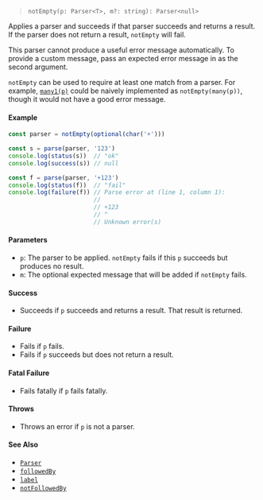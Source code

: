 <!--
 Copyright (c) 2020 Thomas J. Otterson
 
 This software is released under the MIT License.
 https://opensource.org/licenses/MIT
-->

> `notEmpty(p: Parser<T>, m?: string): Parser<null>`

Applies a parser and succeeds if that parser succeeds and returns a result. If the parser does not return a result, `notEmpty` will fail.

This parser cannot produce a useful error message automatically. To provide a custom message, pass an expected error message in as the second argument.

`notEmpty` can be used to require at least one match from a parser. For example, [`many1(p)`](many1.md) could be naively implemented as `notEmpty(many(p))`, though it would not have a good error message.

#### Example

```javascript
const parser = notEmpty(optional(char('+')))

const s = parse(parser, '123')
console.log(status(s))  // "ok"
console.log(success(s)) // null

const f = parse(parser, '+123')
console.log(status(f))  // "fail"
console.log(failure(f)) // Parse error at (line 1, column 1):
                        //
                        // +123
                        // ^
                        // Unknown error(s)
```

#### Parameters

* `p`: The parser to be applied. `notEmpty` fails if this `p` succeeds but produces no result.
* `m`: The optional expected message that will be added if `notEmpty` fails.

#### Success

* Succeeds if `p` succeeds and returns a result. That result is returned.

#### Failure

* Fails if `p` fails.
* Fails if `p` succeeds but does not return a result.

#### Fatal Failure

* Fails fatally if `p` fails fatally.

#### Throws

* Throws an error if `p` is not a parser.

#### See Also

* [`Parser`](../types/parser.md)
* [`followedBy`](followedby.md)
* [`label`](label.md)
* [`notFollowedBy`](notfollowedby.md)